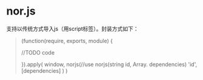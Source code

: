 nor.js
======

支持以传统方式导入js（用script标签）。封装方式如下：
>(function(require, exports, module) {
>
>	//TODO code
>
>}).apply(
>window,
>norjs(//use norjs(string id, Array.<string> dependencies)
>'id',
>[dependencies]
>)
>)